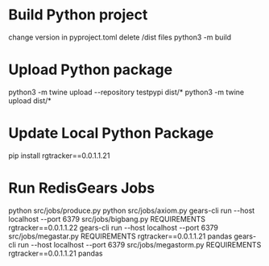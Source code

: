 # Build Python project
change version in pyproject.toml
delete /dist files
python3 -m build

# Upload Python package
python3 -m twine upload --repository testpypi dist/*
python3 -m twine upload dist/*

# Update Local Python Package
pip install rgtracker==0.0.1.1.21

# Run RedisGears Jobs
python src/jobs/produce.py 
python src/jobs/axiom.py 
gears-cli run --host localhost --port 6379 src/jobs/bigbang.py REQUIREMENTS rgtracker==0.0.1.1.22
gears-cli run --host localhost --port 6379 src/jobs/megastar.py REQUIREMENTS rgtracker==0.0.1.1.21 pandas
gears-cli run --host localhost --port 6379 src/jobs/megastorm.py REQUIREMENTS rgtracker==0.0.1.1.21 pandas

